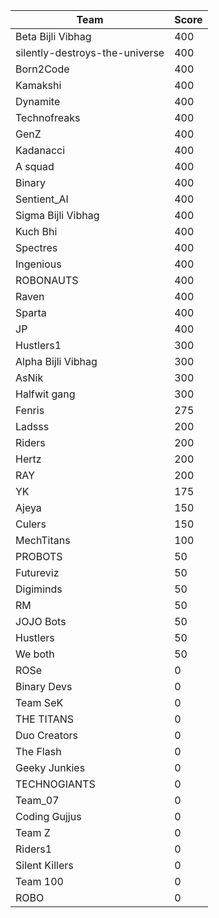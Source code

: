 |Team|Score|
|---|---|
|Beta Bijli Vibhag|400|
|silently-destroys-the-universe|400|
|Born2Code|400|
|Kamakshi|400|
|Dynamite|400|
|Technofreaks|400|
|GenZ|400|
|Kadanacci|400|
|A squad|400|
|Binary|400|
|Sentient_AI|400|
|Sigma Bijli Vibhag|400|
|Kuch Bhi|400|
|Spectres|400|
|Ingenious|400|
|ROBONAUTS|400|
|Raven|400|
|Sparta|400|
|JP|400|
|Hustlers1|300|
|Alpha Bijli Vibhag|300|
|AsNik|300|
|Halfwit gang|300|
|Fenris|275|
|Ladsss|200|
|Riders|200|
|Hertz|200|
|RAY|200|
|YK|175|
|Ajeya|150|
|Culers|150|
|MechTitans|100|
|PROBOTS|50|
|Futureviz|50|
|Digiminds|50|
|RM|50|
|JOJO Bots|50|
|Hustlers|50|
|We both|50|
|ROSe|0|
|Binary Devs|0|
|Team SeK|0|
|THE TITANS|0|
|Duo Creators|0|
|The Flash|0|
|Geeky Junkies|0|
|TECHNOGIANTS|0|
|Team_07|0|
|Coding Gujjus|0|
|Team Z|0|
|Riders1|0|
|Silent Killers|0|
|Team 100|0|
|ROBO|0|
